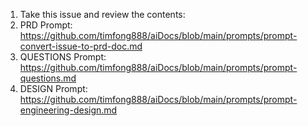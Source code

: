 1. Take this issue and review the contents:
2. PRD Prompt: https://github.com/timfong888/aiDocs/blob/main/prompts/prompt-convert-issue-to-prd-doc.md
3. QUESTIONS Prompt: https://github.com/timfong888/aiDocs/blob/main/prompts/prompt-questions.md
4. DESIGN Prompt: https://github.com/timfong888/aiDocs/blob/main/prompts/prompt-engineering-design.md
   
